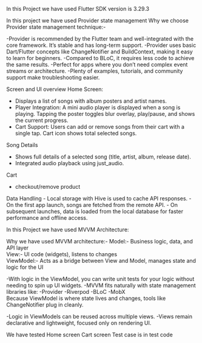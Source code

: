 In this Project we have used Flutter SDK version is 3.29.3

In this project we have used Provider state management
Why we choose Provider state management technique:-

-Provider is recommended by the Flutter team and well-integrated with the core framework. It’s stable and has long-term support.
-Provider uses basic Dart/Flutter concepts like ChangeNotifier and BuildContext, making it easy to learn for beginners.
-Compared to BLoC, it requires less code to achieve the same results.
-Perfect for apps where you don’t need complex event streams or architecture.
-Plenty of examples, tutorials, and community support make troubleshooting easier.

Screen and UI overview
Home Screen:
 - Displays a list of songs with album posters and artist names.
 - Player Integration: A mini audio player is displayed when a song is playing. Tapping the poster toggles blur overlay, play/pause, and shows the current progress.
 - Cart Support: Users can add or remove songs from their cart with a single tap. Cart icon shows total selected songs.

Song Details
 - Shows full details of a selected song (title, artist, album, release date).
 - Integrated audio playback using just_audio.

Cart
 - checkout/remove product

Data Handling
    - Local storage with Hive is used to cache API responses.
    - On the first app launch, songs are fetched from the remote API.
    - On subsequent launches, data is loaded from the local database for faster performance and offline access.

In this Project we have used MVVM Architecture:

Why we have used MVVM architecture:-
 Model:-     Business logic, data, and API layer                                         
 View:-       UI code (widgets), listens to changes                                       
 ViewModel:- Acts as a bridge between View and Model, manages state and logic for the UI 

-With logic in the ViewModel, you can write unit tests for your logic without needing to spin up UI widgets.
-MVVM fits naturally with state management libraries like:
    -Provider
    -Riverpod
    -BLoC
    -MobX    
        Because ViewModel is where state lives and changes, tools like ChangeNotifier plug in cleanly.

-Logic in ViewModels can be reused across multiple views.
-Views remain declarative and lightweight, focused only on rendering UI.

We have tested 
Home screen 
Cart screen
Test case is in test code
